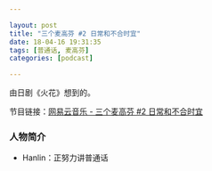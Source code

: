 ```yaml
---

layout: post
title: "三个麦高芬 #2 日常和不合时宜"
date: 18-04-16 19:31:35
tags: [普通话, 麦高芬]
categories: [podcast]

---
```


由日剧《火花》想到的。

节目链接：[网易云音乐 - 三个麦高芬 #2 日常和不合时宜](http://music.163.com/#/program?id=1368977317)

### 人物简介

- Hanlin：正努力讲普通话